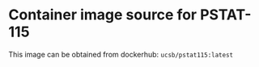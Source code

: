 # Container image source for PSTAT-115
This image can be obtained from dockerhub: `ucsb/pstat115:latest`

